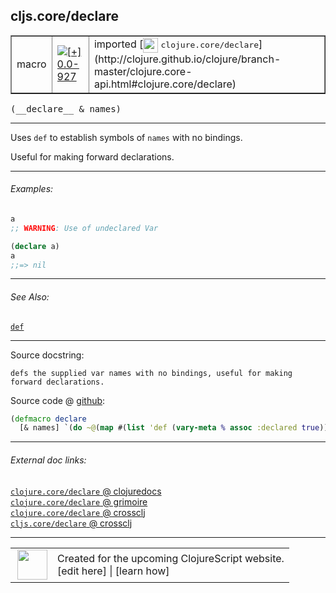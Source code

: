 ## cljs.core/declare



 <table border="1">
<tr>
<td>macro</td>
<td><a href="https://github.com/cljsinfo/cljs-api-docs/tree/0.0-927"><img valign="middle" alt="[+] 0.0-927" title="Added in 0.0-927" src="https://img.shields.io/badge/+-0.0--927-lightgrey.svg"></a> </td>
<td>
imported [<img height="24px" valign="middle" src="http://i.imgur.com/1GjPKvB.png"> <samp>clojure.core/declare</samp>](http://clojure.github.io/clojure/branch-master/clojure.core-api.html#clojure.core/declare)
</td>
</tr>
</table>


 <samp>
(__declare__ & names)<br>
</samp>

---

Uses `def` to establish symbols of `names` with no bindings.

Useful for making forward declarations.

---

###### Examples:

```clj
a
;; WARNING: Use of undeclared Var

(declare a)
a
;;=> nil
```

---

###### See Also:

[`def`](special_def.md)<br>

---


Source docstring:

```
defs the supplied var names with no bindings, useful for making forward declarations.
```


Source code @ [github](https://github.com/clojure/clojure/blob/clojure-1.7.0/src/clj/clojure/core.clj#L2645-L2648):

```clj
(defmacro declare
  [& names] `(do ~@(map #(list 'def (vary-meta % assoc :declared true)) names)))
```

<!--
Repo - tag - source tree - lines:

 <pre>
clojure @ clojure-1.7.0
└── src
    └── clj
        └── clojure
            └── <ins>[core.clj:2645-2648](https://github.com/clojure/clojure/blob/clojure-1.7.0/src/clj/clojure/core.clj#L2645-L2648)</ins>
</pre>

-->

---



###### External doc links:

[`clojure.core/declare` @ clojuredocs](http://clojuredocs.org/clojure.core/declare)<br>
[`clojure.core/declare` @ grimoire](http://conj.io/store/v1/org.clojure/clojure/1.7.0-beta3/clj/clojure.core/declare/)<br>
[`clojure.core/declare` @ crossclj](http://crossclj.info/fun/clojure.core/declare.html)<br>
[`cljs.core/declare` @ crossclj](http://crossclj.info/fun/cljs.core/declare.html)<br>

---

 <table>
<tr><td>
<img valign="middle" align="right" width="48px" src="http://i.imgur.com/Hi20huC.png">
</td><td>
Created for the upcoming ClojureScript website.<br>
[edit here] | [learn how]
</td></tr></table>

[edit here]:https://github.com/cljsinfo/cljs-api-docs/blob/master/cljsdoc/cljs.core_declare.cljsdoc
[learn how]:https://github.com/cljsinfo/cljs-api-docs/wiki/cljsdoc-files

<!--

This information was too distracting to show to readers, but I'll leave it
commented here since it is helpful to:

- pretty-print the data used to generate this document
- and show how to retrieve that data



The API data for this symbol:

```clj
{:description "Uses `def` to establish symbols of `names` with no bindings.\n\nUseful for making forward declarations.",
 :ns "cljs.core",
 :name "declare",
 :signature ["[& names]"],
 :history [["+" "0.0-927"]],
 :type "macro",
 :related ["special/def"],
 :full-name-encode "cljs.core_declare",
 :source {:code "(defmacro declare\n  [& names] `(do ~@(map #(list 'def (vary-meta % assoc :declared true)) names)))",
          :title "Source code",
          :repo "clojure",
          :tag "clojure-1.7.0",
          :filename "src/clj/clojure/core.clj",
          :lines [2645 2648]},
 :examples [{:id "5a2dc2",
             :content "```clj\na\n;; WARNING: Use of undeclared Var\n\n(declare a)\na\n;;=> nil\n```"}],
 :full-name "cljs.core/declare",
 :clj-symbol "clojure.core/declare",
 :docstring "defs the supplied var names with no bindings, useful for making forward declarations."}

```

Retrieve the API data for this symbol:

```clj
;; from Clojure REPL
(require '[clojure.edn :as edn])
(-> (slurp "https://raw.githubusercontent.com/cljsinfo/cljs-api-docs/catalog/cljs-api.edn")
    (edn/read-string)
    (get-in [:symbols "cljs.core/declare"]))
```

-->
